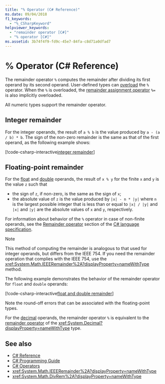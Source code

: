 ```yaml
---
title: "% Operator (C# Reference)"
ms.date: 09/04/2018
f1_keywords: 
  - "%_CSharpKeyword"
helpviewer_keywords: 
  - "remainder operator [C#]"
  - "% operator [C#]"
ms.assetid: 3b74f4f9-fd9c-45e7-84fa-c8d71a0dfad7
---
```

# % Operator (C# Reference)

The remainder operator `%` computes the remainder after dividing its first operand by its second operand. User-defined types can [overload](../keywords/operator.md) the `%` operator. When the `%` is overloaded, the [remainder assignment operator](remainder-assignment-operator.md) `%=` is also implicitly overloaded.

All numeric types support the remainder operator.

## Integer remainder
  
For the integer operands, the result of `a % b` is the value produced by `a - (a / b) * b`. The sign of the non-zero remainder is the same as that of the first operand, as the following example shows:

[!code-csharp-interactive[integer remainder](~/samples/snippets/csharp/language-reference/operators/RemainderExamples.cs#1)]

## Floating-point remainder

For the [float](../keywords/float.md) and [double](../keywords/double.md) operands, the result of `x % y` for the finite `x` and `y` is the value `z` such that

- the sign of `z`, if non-zero, is the same as the sign of `x`;
- the absolute value of `z` is the value produced by `|x| - n * |y|` where `n` is the largest possible integer that is less than or equal to `|x| / |y|` and `|x|` and `|y|` are the absolute values of `x` and `y`, respectively.

For information about behavior of the `%` operator in case of non-finite operands, see the [Remainder operator](~/_csharplang/spec/expressions.md#remainder-operator) section of the [C# language specification](/dotnet/csharp/language-reference/language-specification/index).

> [!NOTE]
> This method of computing the remainder is analogous to that used for integer operands, but differs from the IEEE 754. If you need the remainder operation that complies with the IEEE 754, use the <xref:System.Math.IEEERemainder%2A?displayProperty=nameWithType> method.

The following example demonstrates the behavior of the remainder operator for `float` and `double` operands:

[!code-csharp-interactive[float and double remainder](~/samples/snippets/csharp/language-reference/operators/RemainderExamples.cs#2)]

Note the round-off errors that can be associated with the floating-point types.

For the [decimal](../keywords/decimal.md) operands, the remainder operator `%` is equivalent to the [remainder operator](<xref:System.Decimal.op_Modulus(System.Decimal,System.Decimal)>) of the <xref:System.Decimal?displayProperty=nameWithType> type.

## See also

- [C# Reference](../index.md)
- [C# Programming Guide](../../programming-guide/index.md)
- [C# Operators](index.md)
- <xref:System.Math.IEEERemainder%2A?displayProperty=nameWithType>
- <xref:System.Math.DivRem%2A?displayProperty=nameWithType>
